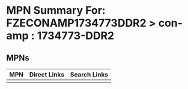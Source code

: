



# MPN Summary For: FZECONAMP1734773DDR2 > con-amp : 1734773-DDR2

## MPNs
  

|MPN|Direct Links|Search Links|
| :--- | :--- | :--- |
||||

